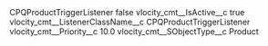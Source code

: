 <?xml version="1.0" encoding="UTF-8"?>
<CustomMetadata xmlns="http://soap.sforce.com/2006/04/metadata" xmlns:xsi="http://www.w3.org/2001/XMLSchema-instance" xmlns:xsd="http://www.w3.org/2001/XMLSchema">
    <label>CPQProductTriggerListener</label>
    <protected>false</protected>
    <values>
        <field>vlocity_cmt__IsActive__c</field>
        <value xsi:type="xsd:boolean">true</value>
    </values>
    <values>
        <field>vlocity_cmt__ListenerClassName__c</field>
        <value xsi:type="xsd:string">CPQProductTriggerListener</value>
    </values>
    <values>
        <field>vlocity_cmt__Priority__c</field>
        <value xsi:type="xsd:double">10.0</value>
    </values>
    <values>
        <field>vlocity_cmt__SObjectType__c</field>
        <value xsi:type="xsd:string">Product</value>
    </values>
</CustomMetadata>
